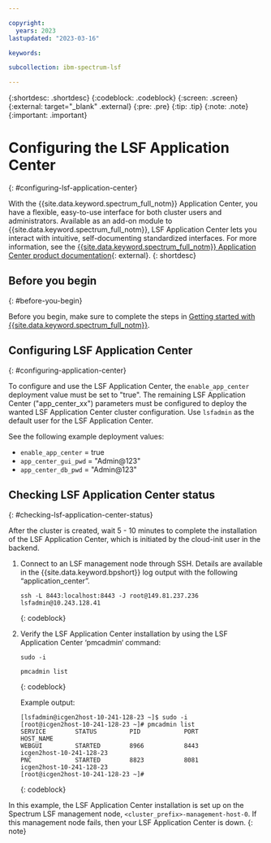 ```yaml
---

copyright:
  years: 2023
lastupdated: "2023-03-16"

keywords: 

subcollection: ibm-spectrum-lsf

---
```


{:shortdesc: .shortdesc}
{:codeblock: .codeblock}
{:screen: .screen}
{:external: target="_blank" .external}
{:pre: .pre}
{:tip: .tip}
{:note: .note}
{:important: .important}

# Configuring the LSF Application Center
{: #configuring-lsf-application-center}

With the {{site.data.keyword.spectrum_full_notm}} Application Center, you have a flexible, easy-to-use interface for both cluster users and administrators. Available as an add-on module to {{site.data.keyword.spectrum_full_notm}}, LSF Application Center lets you interact with intuitive, self-documenting standardized interfaces. For more information, see the [{{site.data.keyword.spectrum_full_notm}} Application Center product documentation](https://www.ibm.com/docs/en/slac/10.2.0){: external}.
{: shortdesc}

## Before you begin
{: #before-you-begin}

Before you begin, make sure to complete the steps in [Getting started with {{site.data.keyword.spectrum_full_notm}}](/docs/ibm-spectrum-lsf?topic=ibm-spectrum-lsf-getting-started-tutorial).

## Configuring LSF Application Center
{: #configuring-application-center}

To configure and use the LSF Application Center, the `enable_app_center` deployment value must be set to "true". The remaining LSF Application Center ("app_center_xx") parameters must be configured to deploy the wanted LSF Application Center cluster configuration. Use `lsfadmin` as the default user for the LSF Application Center.

See the following example deployment values:

* `enable_app_center` = true
* `app_center_gui_pwd` = "Admin@123"
* `app_center_db_pwd` = "Admin@123"

## Checking LSF Application Center status
{: #checking-lsf-application-center-status}

After the cluster is created, wait 5 - 10 minutes to complete the installation of the LSF Application Center, which is initiated by the cloud-init user in the backend.

1. Connect to an LSF management node through SSH. Details are available in the {{site.data.keyword.bpshort}} log output with the following “application_center”.

    ```
    ssh -L 8443:localhost:8443 -J root@149.81.237.236 lsfadmin@10.243.128.41
    ```
    {: codeblock}

2. Verify the LSF Application Center installation by using the LSF Application Center ‘pmcadmin‘ command:

    ```
    sudo -i

    pmcadmin list
    ```
    {: codeblock}

    Example output:

    ```
    [lsfadmin@icgen2host-10-241-128-23 ~]$ sudo -i
    [root@icgen2host-10-241-128-23 ~]# pmcadmin list
    SERVICE        STATUS         PID            PORT           HOST_NAME      
    WEBGUI         STARTED        8966           8443           icgen2host-10-241-128-23
    PNC            STARTED        8823           8081           icgen2host-10-241-128-23
    [root@icgen2host-10-241-128-23 ~]# 
    ```
    {: codeblock}

In this example, the LSF Application Center installation is set up on the Spectrum LSF management node, `<cluster_prefix>-management-host-0`. If this management node fails, then your LSF Application Center is down.
{: note}
